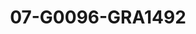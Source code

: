 ---
title: 07-G0096-GRA1492
image: 07-G0096-GRA1492.jpg
brand: graziana-valentini
layout: vestito
---